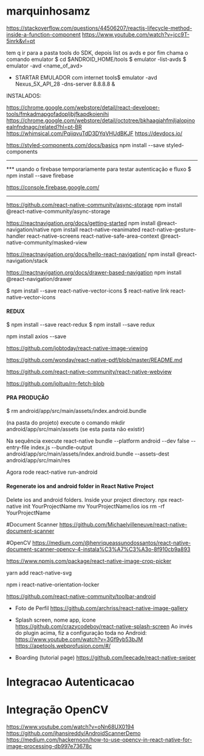 # marquinhosamz

https://stackoverflow.com/questions/44506207/reactjs-lifecycle-method-inside-a-function-component
https://www.youtube.com/watch?v=jcc9T-5inrk&vl=pt

tem q ir para a pasta tools do SDK, depois list os avds e por fim chama o comando emulator
$ cd $ANDROID_HOME/tools
$ emulator -list-avds
$ emulator -avd <name_of_avd>

- STARTAR EMULADOR com internet
tools$ emulator -avd Nexus_5X_API_28 -dns-server 8.8.8.8 &


INSTALADOS:

https://chrome.google.com/webstore/detail/react-developer-tools/fmkadmapgofadopljbjfkapdkoienihi
https://chrome.google.com/webstore/detail/octotree/bkhaagjahfmjljalopjnoealnfndnagc/related?hl=pt-BR
https://whimsical.com/PqiiqvuTdD3DYqVHUdBKJF
https://devdocs.io/

  https://styled-components.com/docs/basics
    npm install --save styled-components
_________________________________________________________________________
*** usando o firebase temporariamente para testar autenticação e fluxo
$ npm install --save firebase

https://console.firebase.google.com/
_________________________________________________________________________

https://github.com/react-native-community/async-storage
npm install @react-native-community/async-storage

https://reactnavigation.org/docs/getting-started
npm install @react-navigation/native
npm install react-native-reanimated react-native-gesture-handler react-native-screens react-native-safe-area-context @react-native-community/masked-view

https://reactnavigation.org/docs/hello-react-navigation/
npm install @react-navigation/stack

https://reactnavigation.org/docs/drawer-based-navigation
npm install @react-navigation/drawer

$ npm install --save react-native-vector-icons
$ react-native link react-native-vector-icons

#### REDUX
  $ npm install --save react-redux
  $ npm install --save redux

npm install axios --save

https://github.com/jobtoday/react-native-image-viewing

https://github.com/wonday/react-native-pdf/blob/master/README.md

https://github.com/react-native-community/react-native-webview

https://github.com/joltup/rn-fetch-blob


#### PRA PRODUÇÃO
$ rm android/app/src/main/assets/index.android.bundle


(na pasta do projeto) execute o comando
mkdir android/app/src/main/assets (se esta pasta não existir)

Na sequência execute
react-native bundle --platform android --dev false --entry-file index.js --bundle-output android/app/src/main/assets/index.android.bundle --assets-dest android/app/src/main/res

Agora rode react-native run-android

#### Regenerate ios and android folder in React Native Project
Delete ios and android folders.
Inside your project directory.
npx react-native init YourProjectName
mv YourProjectName/ios ios
rm -rf YourProjectName

#Document Scanner
https://github.com/Michaelvilleneuve/react-native-document-scanner

#OpenCV
https://medium.com/@henriqueassunodossantos/react-native-document-scanner-opencv-4-instala%C3%A7%C3%A3o-8f910cb9a893

https://www.npmjs.com/package/react-native-image-crop-picker

yarn add react-native-svg

npm i react-native-orientation-locker

https://github.com/react-native-community/toolbar-android

- Foto de Perfil
https://github.com/archriss/react-native-image-gallery

- Splash screen, nome app, ícone
https://github.com/crazycodeboy/react-native-splash-screen
Ao invés do plugin acima, fiz a configuração toda no Android:
https://www.youtube.com/watch?v=3Gf9yb53bJM
  https://apetools.webprofusion.com/#/

- Boarding (tutorial page)
https://github.com/leecade/react-native-swiper

# Integracao Autenticacao


# Integração OpenCV
https://www.youtube.com/watch?v=oNn68UX0194
https://github.com/jhansireddy/AndroidScannerDemo
https://medium.com/hackernoon/how-to-use-opencv-in-react-native-for-image-processing-db997e73678c



